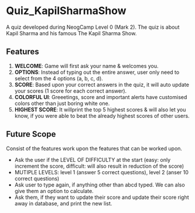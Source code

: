 # Quiz_KapilSharmaShow

A quiz developed during NeogCamp Level 0 (Mark 2). The quiz is about Kapil Sharma and his famous The Kapil Sharma Show.

## Features

1.  **WELCOME**: Game will first ask your name & welcomes you.
2.  **OPTIONS**: Instead of typing out the entire answer, user only need to select from the 4 options (a, b, c, d).
3.  **SCORE**: Based upon your correct answers in the quiz, it will auto update your scores (1 score for each correct answer).
4.  **COLORFUL UI**: Greeetings, score and important alerts have customised colors other than just boring white one.
5.  **HIGHEST SCORE**: It willprint the top 5 highest scores & will also let you know, if you were able to beat the already highest scores of other users.

## Future Scope

Consist of the features work upon the features that can be worked upon.

- Ask the user if the LEVEL OF DIFFICULTY at the start (easy: only increment the score, difficult: will also result in reduction of the score)
- MUTIPLE LEVELS: level 1 (answer 5 correct questions), level 2 (anser 10 correct questions)
- Ask user to type again, if anything other than abcd typed. We can also give them an option to calculate.
- Ask them, if they want to update their score and update their score right away in database, and print the new list.
